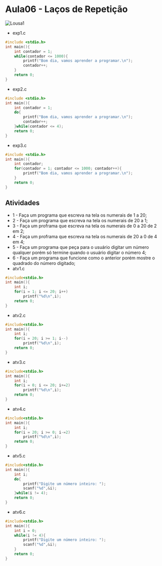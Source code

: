 # Aula06 - Laços de Repetição
![Lousa1](./lousa1.jpg)
- exp1.c
```c
#include <stdio.h>
int main(){
	int contador = 1;
	while(contador <= 1000){
		printf("Bom dia, vamos aprender a programar.\n");
		contador++;
	}
	return 0;
}
```
- exp2.c
```c
#include <stdio.h>
int main(){
	int contador = 1;
	do{
		printf("Bom dia, vamos aprender a programar.\n");
		contador++;
	}while(contador <= 4);
	return 0;
}
```
- exp3.c
```c
#include <stdio.h>
int main(){
	int contador;
	for(contador = 1; contador <= 1000; contador++){
		printf("Bom dia, vamos aprender a programar.\n");
	}
	return 0;
}

```
## Atividades
- 1 - Faça um programa que escreva na tela os numerais de 1 a 20;
- 2 - Faça um programa que escreva na tela os numerais de 20 a 1;
- 3 - Faça um proframa que escreva na tela os numerais de 0 a 20 de 2 em 2;
- 4 - Faça um proframa que escreva na tela os numerais de 20 a 0 de 4 em 4;
- 5 - Faça um programa que peça para o usuário digitar um número qualquer porém só termine quando o usuário digitar o número 4;
- 6 - Faça um programa que funcione como o anterior porém mostre o quadrado do número digitado;
- atv1.c
```c
#include<stdio.h>
int main(){
	int i;
	for(i = 1; i <= 20; i++)
		printf("%d\n",i);
	return 0;
}
```
- atv2.c
```c
#include<stdio.h>
int main(){
	int i;
	for(i = 20; i >= 1; i--)
		printf("%d\n",i);
	return 0;
}
```
- atv3.c
```c
#include<stdio.h>
int main(){
	int i;
	for(i = 0; i <= 20; i+=2)
		printf("%d\n",i);
	return 0;
}
```
- atv4.c
```c
#include<stdio.h>
int main(){
	int i;
	for(i = 20; i >= 0; i-=2)
		printf("%d\n",i);
	return 0;
}
```
- atv5.c
```c
#include<stdio.h>
int main(){
	int i;
	do{
		printf("Digite um número inteiro: ");
		scanf("%d",&i);
	}while(i != 4);
	return 0;
}
```
- atv6.c
```c
#include<stdio.h>
int main(){
	int i = 0;
	while(i != 4){
		printf("Digite um número inteiro: ");
		scanf("%d",&i);
	}
	return 0;
}
```
